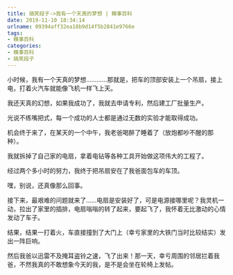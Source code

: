 ```yaml
---
title: 搞笑段子->我有一个天真的梦想 | 糗事百科
date: 2019-11-10 18:34:14
urlname: 09394aff32ea18b9d14f5b2841e9766e
tags: 
- 糗事百科
categories:
- 糗事百科
- 搞笑段子
---
```

小时候，我有一个天真的梦想…………那就是，把车的顶部安装上一个吊扇，接上电，打着火汽车就能像飞机一样飞上天。

我还天真的幻想，如果我成功了，我就去申请专利，然后建工厂批量生产。

光说不练嘴把式，每一个成功的人士都是通过无数的实验才能取得成功。

机会终于来了，在某天的一个中午，我老爸喝醉了睡着了（放炮都吵不醒的那种）。

我就拆掉了自己家的电扇，拿着电钻等各种工具开始做这项伟大的工程了。

经过两个多小时的努力，我终于把吊扇安在了我爸面包车的车顶。

嘿，别说，还真像那么回事。

接下来，最艰难的问题就来了……电扇是安装好了，可是电源接哪里呢？我灵机一动，拉出了家里的插排，电扇嗡嗡的转了起来，要起飞了，我怀着无比激动的心情发动了车子。

结果，结果一打着火，车直接撞到了大门上（幸亏家里的大铁门当时比较结实）发出一阵巨响。

然后我爸以迅雷不及掩耳盗铃之速，飞了出来！那一天，幸亏周围的邻居拦着我爸，不然我真的不敢想象今天的我，是不是会坐在轮椅上发帖。


